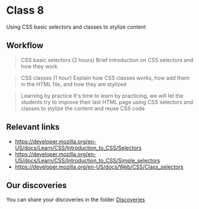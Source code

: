 # Class 8

Using CSS basic selectors and classes to stylize content

## Workflow

> CSS basic selectors (2 hours)
Brief introduction on CSS selectors and how they work

> CSS classes (1 hour)
Explain how CSS classes works, how add them in the HTML file, and how they are stylized

> Learning by practice
It's time to learn by practicing, we will let the students try to improve their last HTML page using CSS selectors and classes to stylize the content and reuse CSS code

## Relevant links

- https://developer.mozilla.org/en-US/docs/Learn/CSS/Introduction_to_CSS/Selectors
- https://developer.mozilla.org/en-US/docs/Learn/CSS/Introduction_to_CSS/Simple_selectors
- https://developer.mozilla.org/en-US/docs/Web/CSS/Class_selectors

## Our discoveries

You can share your discoveries in the folder [Discoveries](https://github.com/felipez3r0/openclasses/Examples/Classes/Class_1/Discoveries)
